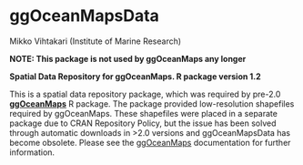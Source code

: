 ggOceanMapsData
================
Mikko Vihtakari (Institute of Marine Research)

**NOTE: This package is not used by ggOceanMaps any longer**

**Spatial Data Repository for ggOceanMaps. R package version 1.2**

This is a spatial data repository package, which was required by pre-2.0 
[**ggOceanMaps**](https://github.com/MikkoVihtakari/ggOceanMaps) R
package. The package provided low-resolution shapefiles required by
ggOceanMaps. These shapefiles were placed in a separate package due to
CRAN Repository Policy, but the issue has been solved through automatic
downloads in >2.0 versions and ggOceanMapsData has become obsolete. 
Please see the [ggOceanMaps](https://github.com/MikkoVihtakari/ggOceanMaps)
documentation for further information.
